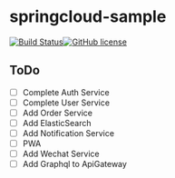 # springcloud-sample

[![Build Status](https://www.travis-ci.org/gaoyuyue/springcloud-sample.svg?branch=master)](https://www.travis-ci.org/gaoyuyue/springcloud-sample)[![GitHub license](https://img.shields.io/github/license/gaoyuyue/springcloud-sample.svg)](https://github.com/gaoyuyue/springcloud-sample/blob/master/LICENSE.md)

## ToDo
- [ ] Complete Auth Service
- [ ] Complete User Service
- [ ] Add Order Service
- [ ] Add ElasticSearch
- [ ] Add Notification Service
- [ ] PWA
- [ ] Add Wechat Service
- [ ] Add Graphql to ApiGateway
